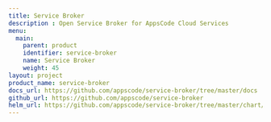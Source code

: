 ```yaml
---
title: Service Broker
description : Open Service Broker for AppsCode Cloud Services
menu:
  main:
    parent: product
    identifier: service-broker
    name: Service Broker
    weight: 45
layout: project
product_name: service-broker
docs_url: https://github.com/appscode/service-broker/tree/master/docs
github_url: https://github.com/appscode/service-broker
helm_url: https://github.com/appscode/service-broker/tree/master/chart/service-broker
---
```


